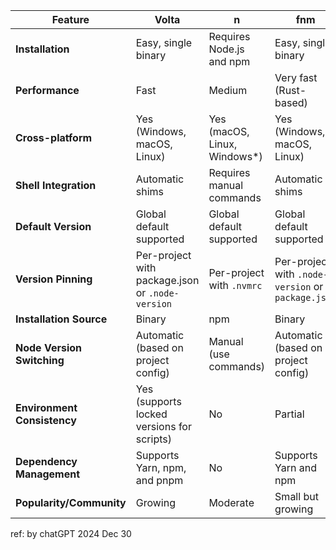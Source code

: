 | Feature                     | Volta                       | n                            | fnm                        | nvm                       |
|-----------------------------|-----------------------------|------------------------------|----------------------------|---------------------------|
| **Installation**            | Easy, single binary         | Requires Node.js and npm     | Easy, single binary        | Requires shell script     |
| **Performance**             | Fast                        | Medium                       | Very fast (Rust-based)     | Slower (Bash script-based) |
| **Cross-platform**          | Yes (Windows, macOS, Linux) | Yes (macOS, Linux, Windows*) | Yes (Windows, macOS, Linux)| Yes (macOS, Linux, Windows*) |
| **Shell Integration**       | Automatic shims             | Requires manual commands     | Automatic shims            | Requires shell configuration |
| **Default Version**         | Global default supported    | Global default supported     | Global default supported   | Global default supported  |
| **Version Pinning**         | Per-project with package.json or `.node-version` | Per-project with `.nvmrc`   | Per-project with `.node-version` or `package.json` | Per-project with `.nvmrc` |
| **Installation Source**     | Binary                      | npm                          | Binary                     | Bash script               |
| **Node Version Switching**  | Automatic (based on project config) | Manual (use commands)       | Automatic (based on project config) | Manual (use commands)    |
| **Environment Consistency** | Yes (supports locked versions for scripts) | No                          | Partial                   | No                        |
| **Dependency Management**   | Supports Yarn, npm, and pnpm| No                           | Supports Yarn and npm      | Supports Yarn and npm     |
| **Popularity/Community**    | Growing                     | Moderate                     | Small but growing          | Established               |



ref: by chatGPT 2024 Dec 30
